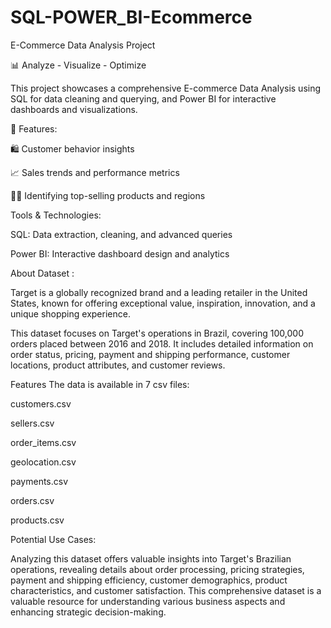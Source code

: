 # SQL-POWER_BI-Ecommerce
E-Commerce Data Analysis Project

📊 Analyze - Visualize - Optimize

This project showcases a comprehensive E-commerce Data Analysis using SQL for data cleaning and querying, and Power BI for interactive dashboards and visualizations.

🚀 Features:

🛍️ Customer behavior insights

📈 Sales trends and performance metrics

🕵️‍♂️ Identifying top-selling products and regions

Tools & Technologies:

SQL: Data extraction, cleaning, and advanced queries

Power BI: Interactive dashboard design and analytics

About Dataset :

Target is a globally recognized brand and a leading retailer in the United States, known for offering exceptional value, inspiration, innovation, and a unique shopping experience.

This dataset focuses on Target's operations in Brazil, covering 100,000 orders placed between 2016 and 2018. It includes detailed information on order status, pricing, payment and shipping performance, customer locations, product attributes, and customer reviews.

Features
The data is available in 7 csv files:

customers.csv

sellers.csv

order_items.csv

geolocation.csv

payments.csv

orders.csv

products.csv

Potential Use Cases:

Analyzing this dataset offers valuable insights into Target's Brazilian operations, revealing details about order processing, pricing strategies, payment and shipping efficiency, customer demographics, product characteristics, and customer satisfaction. This comprehensive dataset is a valuable resource for understanding various business aspects and enhancing strategic decision-making.



